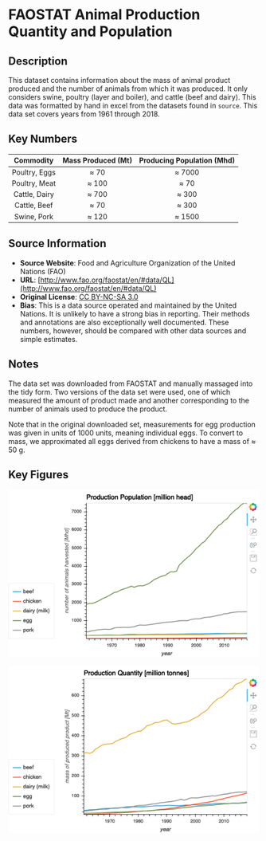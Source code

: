 
# FAOSTAT Animal Production Quantity and Population

## Description 
This dataset contains information about the mass of animal product produced and
the number of animals from which it was produced. It only considers swine,
poultry (layer and boiler), and cattle (beef and dairy). This data was formatted by
hand in excel from the datasets found in `source`. This data set covers years
from 1961 through 2018.

## Key Numbers
| Commodity | Mass Produced (Mt) | Producing Population (Mhd) |
| :--: | :--: | :--: | 
| Poultry, Eggs | ≈ 70 | ≈ 7000 |
| Poultry, Meat | ≈ 100 | ≈ 70 |
| Cattle, Dairy | ≈ 700 | ≈ 300 | 
| Cattle, Beef | ≈ 70 | ≈ 300 | 
| Swine, Pork | ≈ 120 | ≈ 1500 |

## Source Information
* **Source Website**:  Food and Agriculture Organization of the United Nations (FAO)
* **URL**: [http://www.fao.org/faostat/en/#data/QL](http://www.fao.org/faostat/en/#data/QL)
* **Original License**: [CC BY-NC-SA 3.0](https://creativecommons.org/licenses/by-nc-sa/3.0/)
* **Bias**: This is a data source operated and maintained by the United Nations.
  It is unlikely to have a strong bias in reporting. Their methods and
  annotations are also exceptionally well documented. These numbers, however,
  should be compared with other data sources and simple estimates.

## Notes 
The data set was downloaded from FAOSTAT and manually massaged into the tidy
form. Two versions of the data set were used, one of which measured the amount
of product made and another corresponding to the number of animals used to
produce the product. 

Note that in the original downloaded set, measurements for egg production was
given in units of 1000 units, meaning individual eggs. To convert to mass, we
approximated all eggs derived from chickens to have a mass of ≈ 50 g. 


## Key Figures

![](output/production_population.png) 

![](output/production_quantity.png)